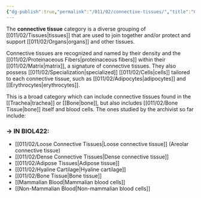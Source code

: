 ```yaml
---
{"dg-publish":true,"permalink":"/011/02/connective-tissues/","title":"Connective Tissues","tags":["BIOL422"],"noteIcon":"1","created":"2024-10-19T20:27:19.035-07:00","updated":"2024-10-03T23:23:42.562-07:00"}
---
```


The **connective tissue** category is a diverse grouping of [[011/02/Tissues\|tissues]] that are used to join together and/or protect and support [[011/02/Organs\|organs]] and other tissues.

Connective tissues are recognized and named by their density and the [[011/02/Proteinaceous Fibers\|proteinaceous fibers]] within their [[011/02/Matrix\|matrix]], a signature of connective tissues. They also possess [[011/02/Specialization\|specialized]] [[011/02/Cells\|cells]] tailored to each connective tissue, such as [[011/02/Adipocytes\|adipocytes]] and [[Erythrocytes\|erythrocytes]].

This is a broad category which can include connective tissues found in the [[Trachea\|trachea]] or [[Bone\|bone]], but also includes [[011/02/Bone Tissue\|bone]] itself and blood cells. The ones studied by the archivist so far include:
### → IN BIOL422:
- [[011/02/Loose Connective Tissues\|Loose connective tissue]] (Areolar connective tissue)
- [[011/02/Dense Connective Tissues\|Dense connective tissue]]
- [[011/02/Adipose Tissues\|Adipose tissue]]
- [[011/02/Hyaline Cartilage\|Hyaline cartilage]]
- [[011/02/Bone Tissue\|Bone tissue]]
- [[Mammalian Blood\|Mammalian blood cells]]
- [[Non-Mammalian Blood\|Non-mammalian blood cells]]